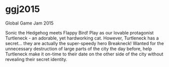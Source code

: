 # ggj2015
Global Game Jam 2015

Sonic the Hedgehog meets Flappy Bird! Play as our lovable protagonist Turtleneck - an adorable, yet hardworking cat. However, Turtleneck has a secret... they are actually the super-speedy hero Breakneck! Wanted for the unnecessary destruction of large parts of the city the day before, help Turtleneck make it on-time to their date on the other side of the city without revealing their secret identity.